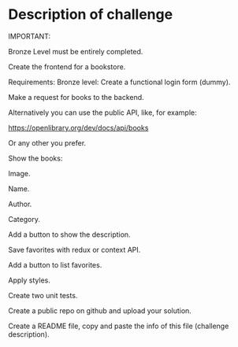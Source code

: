 # Description of challenge

IMPORTANT: 

Bronze Level must be entirely completed.


Create the frontend for a bookstore.

Requirements:
Bronze level:
Create a functional login form (dummy).

Make a request for books to the backend.

Alternatively you can use the public API, like, for example:

https://openlibrary.org/dev/docs/api/books

Or any other you prefer.

Show the books:

Image. 

Name.

Author.

Category.

Add a button to show the description.

Save favorites with redux or context API.

Add a button to list favorites.

Apply styles. 

Create two unit tests.

Create a public repo on github and upload your solution.

Create a README file, copy and paste the info of this file (challenge description).
